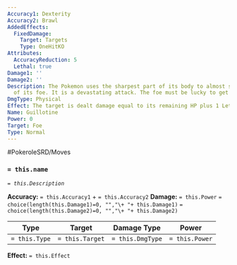 ```yaml
---
Accuracy1: Dexterity
Accuracy2: Brawl
AddedEffects:
  FixedDamage:
    Target: Targets
    Type: OneHitKO
Attributes:
  AccuracyReduction: 5
  Lethal: true
Damage1: ''
Damage2: ''
Description: The Pokemon uses the sharpest part of its body to almost snap the neck
  of its foe. It is a devastating attack. The foe must be lucky to get out of it alive.
DmgType: Physical
Effect: The target is dealt damage equal to its remaining HP plus 1 Lethal. -5 Accuracy.
Name: Guillotine
Power: 0
Target: Foe
Type: Normal
---
```


#PokeroleSRD/Moves

### `= this.name` 
*`= this.Description`*

**Accuracy:** `= this.Accuracy1` + `= this.Accuracy2`
**Damage:** `= this.Power` `= choice(length(this.Damage1)=0, "","\+ "+ this.Damage1)` `= choice(length(this.Damage2)=0, "","\+ "+ this.Damage2)`

| Type          | Target          | Damage Type          | Power          |
| ------------- | --------------- | ---------------- | -------------- |
| `= this.Type` | `= this.Target` | `= this.DmgType` | `= this.Power` | 

**Effect:** `= this.Effect`
